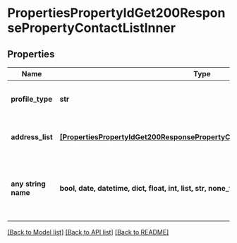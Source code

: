 # PropertiesPropertyIdGet200ResponsePropertyContactListInner


## Properties
Name | Type | Description | Notes
------------ | ------------- | ------------- | -------------
**profile_type** | **str** | The type of profile this contact belongs to. | 
**address_list** | [**[PropertiesPropertyIdGet200ResponsePropertyContactListInnerAddressListInner]**](PropertiesPropertyIdGet200ResponsePropertyContactListInnerAddressListInner.md) | A list of addresses for this contact | 
**any string name** | **bool, date, datetime, dict, float, int, list, str, none_type** | any string name can be used but the value must be the correct type | [optional]

[[Back to Model list]](../README.md#documentation-for-models) [[Back to API list]](../README.md#documentation-for-api-endpoints) [[Back to README]](../README.md)



